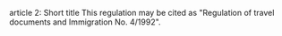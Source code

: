 article 2: Short title
This regulation may be cited as &quot;Regulation of travel documents and Immigration No. 4&#x2F;1992&quot;.
<ul>
</ul>